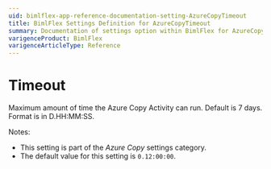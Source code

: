 ```yaml
---
uid: bimlflex-app-reference-documentation-setting-AzureCopyTimeout
title: BimlFlex Settings Definition for AzureCopyTimeout
summary: Documentation of settings option within BimlFlex for AzureCopyTimeout
varigenceProduct: BimlFlex
varigenceArticleType: Reference
---
```


# Timeout

Maximum amount of time the Azure Copy Activity can run. Default is 7 days. Format is in D.HH:MM:SS.

Notes:

* This setting is part of the *Azure Copy* settings category.
* The default value for this setting is `0.12:00:00`.
